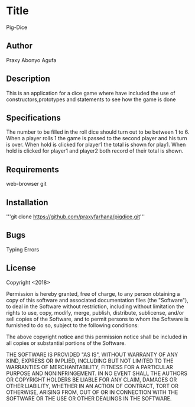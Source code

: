 # Title
Pig-Dice

## Author
Praxy Abonyo Agufa

## Description
This is an application for a dice game where have included the use of constructors,prototypes and statements to see how the game is done

## Specifications
The number to be filled in the roll dice should turn out to be between 1 to 6.
When a player rolls 1 the game is passed to the second player and his turn is over.
When hold is clicked for player1 the total is shown for play1.
When hold is clicked for player1 and player2 both record of their total is shown.

## Requirements
web-browser
git

## Installation
'''git clone https://github.com/praxyfarhana/pigdice.git'''

## Bugs
Typing Errors

## License
Copyright <2018> <PRAXY ABONYO>

Permission is hereby granted, free of charge, to any person obtaining a copy of this software and associated documentation files (the "Software"), to deal in the Software without restriction, including without limitation the rights to use, copy, modify, merge, publish, distribute, sublicense, and/or sell copies of the Software, and to permit persons to whom the Software is furnished to do so, subject to the following conditions:

The above copyright notice and this permission notice shall be included in all copies or substantial portions of the Software.

THE SOFTWARE IS PROVIDED "AS IS", WITHOUT WARRANTY OF ANY KIND, EXPRESS OR IMPLIED, INCLUDING BUT NOT LIMITED TO THE WARRANTIES OF MERCHANTABILITY, FITNESS FOR A PARTICULAR PURPOSE AND NONINFRINGEMENT. IN NO EVENT SHALL THE AUTHORS OR COPYRIGHT HOLDERS BE LIABLE FOR ANY CLAIM, DAMAGES OR OTHER LIABILITY, WHETHER IN AN ACTION OF CONTRACT, TORT OR OTHERWISE, ARISING FROM, OUT OF OR IN CONNECTION WITH THE SOFTWARE OR THE USE OR OTHER DEALINGS IN THE SOFTWARE.

